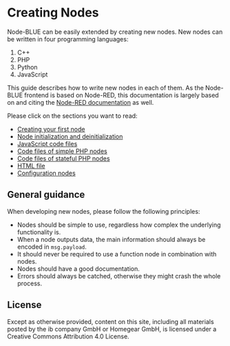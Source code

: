 # Creating Nodes

Node-BLUE can be easily extended by creating new nodes. New nodes can be written in four programming languages:

1. C++
2. PHP
3. Python
4. JavaScript

This guide describes how to write new nodes in each of them. As the Node-BLUE frontend is based on Node-RED, this documentation is largely based on and citing the [Node-RED documentation](https://nodered.org/docs/creating-nodes/) as well.

Please click on the sections you want to read:

* [Creating your first node](first_node.md)
* [Node initialization and deinitialization](node_initialization_and_deinitialization.md)
* [JavaScript code files](javascript_code_files.md)
* [Code files of simple PHP nodes](php_simple_code_files.md)
* [Code files of stateful PHP nodes](php_stateful_code_files)
* [HTML file](html_file)
* [Configuration nodes](configuration_nodes)

## General guidance

When developing new nodes, please follow the following principles:

* Nodes should be simple to use, regardless how complex the underlying functionality is.
* When a node outputs data, the main information should always be encoded in `msg.payload`.
* It should never be required to use a function node in combination with nodes.
* Nodes should have a good documentation.
* Errors should always be catched, otherwise they might crash the whole process.

## License

Except as otherwise provided, content on this site, including all materials posted by the ib company GmbH or Homegear GmbH, is licensed under a Creative Commons Attribution 4.0 License.